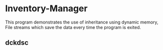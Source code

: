 # Inventory-Manager
This program demonstrates the use of inheritance using dynamic memory, File streams which save the data every time the program is exited.
## dckdsc
